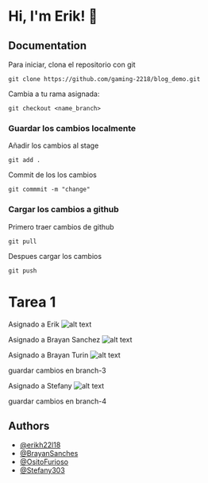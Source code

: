 
# Hi, I'm Erik! 👋


## Documentation

Para iniciar, clona el repositorio con git

```
git clone https://github.com/gaming-2218/blog_demo.git
```

Cambia a tu rama asignada:
```
git checkout <name_branch>
```

### Guardar los cambios localmente
Añadir los cambios al stage
```
git add .
```
Commit de los los cambios
```
git commmit -m "change"
```

### Cargar los cambios a github
Primero traer cambios de github
```
git pull
```

Despues cargar los cambios
```
git push
```
# Tarea 1


Asignado a Erik
![alt text](https://i.pinimg.com/originals/44/c1/d3/44c1d37d243853c649af37a04410fda5.png)

Asignado a Brayan Sanchez 
![alt text](https://i.pinimg.com/originals/9b/c7/3a/9bc73ac26dbadce62df663a3671b874e.png)

Asignado a Brayan Turin
![alt text](https://i.pinimg.com/originals/8f/d3/20/8fd3205fdf69735c3f3eb55f75ecb266.png)

guardar cambios en branch-3

Asignado a Stefany
![alt text](https://i.pinimg.com/originals/0e/0b/4d/0e0b4dd96a28a89a1eb7f980a9249289.png)

guardar cambios en branch-4

## Authors

- [@erikh22l18](https://www.github.com/erikh22l18)
- [@BrayanSanches](https://www.github.com/BrayanSanches)
- [@OsitoFurioso](https://github.com/OsitoFurioso)
- [@Stefany303](https://www.github.com/Stefany303)
